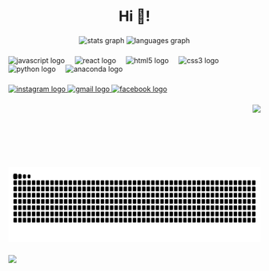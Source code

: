 <h1 align="center">Hi 👋!</h1>

###

<div align="center">
  <img src="https://github-readme-stats.vercel.app/api?username=ThanhHangDHV&hide_title=false&hide_rank=false&show_icons=true&include_all_commits=true&count_private=true&disable_animations=false&theme=dracula&locale=en&hide_border=false" height="150" alt="stats graph"  />
  <img src="https://github-readme-stats.vercel.app/api/top-langs?username=ThanhHangDHV&locale=en&hide_title=false&layout=compact&card_width=320&langs_count=5&theme=dracula&hide_border=false" height="150" alt="languages graph"  />
</div>

###

<div align="left">
  <img src="https://cdn.jsdelivr.net/gh/devicons/devicon/icons/javascript/javascript-original.svg" height="50" alt="javascript logo"  />
  <img width="12" />
  <img src="https://cdn.jsdelivr.net/gh/devicons/devicon/icons/react/react-original.svg" height="50" alt="react logo"  />
  <img width="12" />
  <img src="https://cdn.jsdelivr.net/gh/devicons/devicon/icons/html5/html5-original.svg" height="50" alt="html5 logo"  />
  <img width="12" />
  <img src="https://cdn.jsdelivr.net/gh/devicons/devicon/icons/css3/css3-original.svg" height="50" alt="css3 logo"  />
  <img width="12" />
  <img src="https://cdn.jsdelivr.net/gh/devicons/devicon/icons/python/python-original.svg" height="50" alt="python logo"  />
  <img width="12" />
  <img src="https://cdn.jsdelivr.net/gh/devicons/devicon/icons/anaconda/anaconda-original.svg" height="50" alt="anaconda logo"  />
</div>

###

<div align="left">
  <a href="https://www.instagram.com/thanhhang_bth/" target="_blank">
    <img src="https://img.shields.io/static/v1?message=Instagram&logo=instagram&label=&color=E4405F&logoColor=white&labelColor=&style=for-the-badge" width="150" height="70" alt="instagram logo"  />
  </a>
  <a href="buithanhhang1506@gmail.com" target="_blank">
    <img src="https://img.shields.io/static/v1?message=Gmail&logo=gmail&label=&color=D14836&logoColor=white&labelColor=&style=for-the-badge" width="110" height="70" alt="gmail logo"  />
  </a>
  <a href="https://www.facebook.com/thanh.hang.150/" target="_blank">
    <img src="https://img.shields.io/static/v1?message=Facebook&logo=facebook&label=&color=1877F2&logoColor=white&labelColor=&style=for-the-badge" width="140" height="70" alt="facebook logo"  />
  </a>
</div>

###

<img align="right" height="125" src="https://i.imgflip.com/65efzo.gif"  />

###

<img height="150" src="https://raw.githubusercontent.com/ThanhHangDHV/ThanhHangDHV/output/snake.svg" alt="Snake animation" />

###

<img align="left" src="https://visitor-badge.laobi.icu/badge?page_id=ThanhHangDHV.ThanhHangDHV&"  />

###
